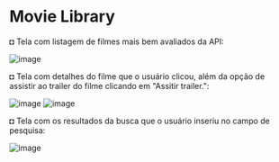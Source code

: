 # Movie Library #
◘ Tela com listagem de filmes mais bem avaliados da API:

![image](https://user-images.githubusercontent.com/48140982/183171839-9ff602d4-e899-45ce-81f8-52010823465e.png)


◘ Tela com detalhes do filme que o usuário clicou, além da opção de assistir ao trailer do filme clicando em "Assitir trailer.":

![image](https://user-images.githubusercontent.com/48140982/183175869-ef30d3d6-f8ab-4338-a303-53274e0a2494.png)
![image](https://user-images.githubusercontent.com/48140982/183176129-92a1b9d1-7b3b-45ec-9f86-d331674aad4c.png)


◘ Tela com os resultados da busca que o usuário inseriu no campo de pesquisa:

![image](https://user-images.githubusercontent.com/48140982/183177421-de9bf49f-aacb-4f34-b754-20834fe46c07.png)
